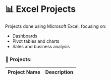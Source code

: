 # 📊 Excel Projects

Projects done using Microsoft Excel, focusing on:

- Dashboards
- Pivot tables and charts
- Sales and business analysis

### 📂 Projects:

| Project Name | Description |
|--------------|-------------|
